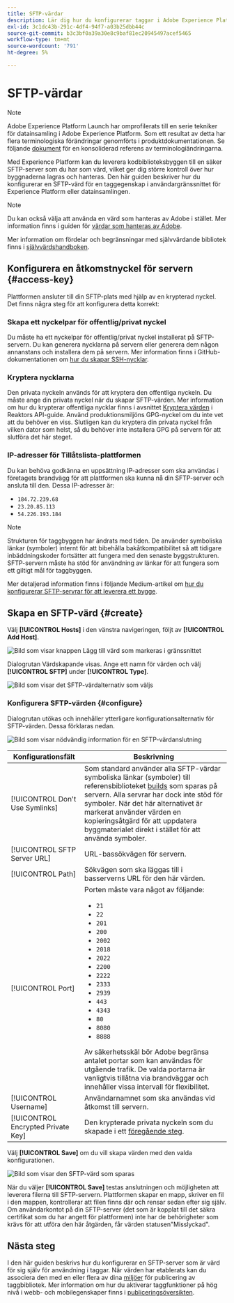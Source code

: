```yaml
---
title: SFTP-värdar
description: Lär dig hur du konfigurerar taggar i Adobe Experience Platform för att leverera biblioteksbyggen till en säker, självvärd SFTP-server.
exl-id: 3c1dc43b-291c-4df4-94f7-a03b25dbb44c
source-git-commit: b3c3bf0a39a30e8c9baf81ec20945497acef5465
workflow-type: tm+mt
source-wordcount: '791'
ht-degree: 5%

---
```


# SFTP-värdar

>[!NOTE]
>
>Adobe Experience Platform Launch har omprofilerats till en serie tekniker för datainsamling i Adobe Experience Platform. Som ett resultat av detta har flera terminologiska förändringar genomförts i produktdokumentationen. Se följande [dokument](../../../term-updates.md) för en konsoliderad referens av terminologiändringarna.

Med Experience Platform kan du leverera kodbiblioteksbyggen till en säker SFTP-server som du har som värd, vilket ger dig större kontroll över hur byggnaderna lagras och hanteras. Den här guiden beskriver hur du konfigurerar en SFTP-värd för en taggegenskap i användargränssnittet för Experience Platform eller datainsamlingen.

>[!NOTE]
>
>Du kan också välja att använda en värd som hanteras av Adobe i stället. Mer information finns i guiden för [värdar som hanteras av Adobe](./managed-by-adobe-host.md).
>
>Mer information om fördelar och begränsningar med självvärdande bibliotek finns i [självvärdshandboken](./self-hosting-libraries.md).

## Konfigurera en åtkomstnyckel för servern {#access-key}

Plattformen ansluter till din SFTP-plats med hjälp av en krypterad nyckel. Det finns några steg för att konfigurera detta korrekt:

### Skapa ett nyckelpar för offentlig/privat nyckel

Du måste ha ett nyckelpar för offentlig/privat nyckel installerat på SFTP-servern. Du kan generera nycklarna på servern eller generera dem någon annanstans och installera dem på servern. Mer information finns i GitHub-dokumentationen om [hur du skapar SSH-nycklar](https://help.github.com/articles/generating-a-new-ssh-key-and-adding-it-to-the-ssh-agent/#generating-a-new-ssh-key).

### Kryptera nycklarna

Den privata nyckeln används för att kryptera den offentliga nyckeln. Du måste ange din privata nyckel när du skapar SFTP-värden. Mer information om hur du krypterar offentliga nycklar finns i avsnittet [Kryptera värden](../../../api/guides/encrypting-values.md) i Reaktors API-guide. Använd produktionsmiljöns GPG-nyckel om du inte vet att du behöver en viss. Slutligen kan du kryptera din privata nyckel från vilken dator som helst, så du behöver inte installera GPG på servern för att slutföra det här steget.

### IP-adresser för Tillåtslista-plattformen

Du kan behöva godkänna en uppsättning IP-adresser som ska användas i företagets brandvägg för att plattformen ska kunna nå din SFTP-server och ansluta till den. Dessa IP-adresser är:

* `184.72.239.68`
* `23.20.85.113`
* `54.226.193.184`

>[!NOTE]
>
>Strukturen för taggbyggen har ändrats med tiden. De använder symboliska länkar (symboler) internt för att bibehålla bakåtkompatibilitet så att tidigare inbäddningskoder fortsätter att fungera med den senaste byggstrukturen. SFTP-servern måste ha stöd för användning av länkar för att fungera som ett giltigt mål för taggbyggen.

Mer detaljerad information finns i följande Medium-artikel om [hur du konfigurerar SFTP-servrar för att leverera ett bygge](https://medium.com/launch-by-adobe/configuring-an-sftp-server-for-use-with-adobe-launch-bc626027e5a6).

## Skapa en SFTP-värd {#create}

Välj **[!UICONTROL Hosts]** i den vänstra navigeringen, följt av **[!UICONTROL Add Host]**.

![Bild som visar knappen Lägg till värd som markeras i gränssnittet](../../../images/ui/publishing/sftp-hosts/add-host-button.png)

Dialogrutan Värdskapande visas. Ange ett namn för värden och välj **[!UICONTROL SFTP]** under **[!UICONTROL Type]**.

![Bild som visar det SFTP-värdalternativ som väljs](../../../images/ui/publishing/sftp-hosts/select-sftp.png)

### Konfigurera SFTP-värden {#configure}

Dialogrutan utökas och innehåller ytterligare konfigurationsalternativ för SFTP-värden. Dessa förklaras nedan.

![Bild som visar nödvändig information för en SFTP-värdanslutning](../../../images/ui/publishing/sftp-hosts/host-details.png)

| Konfigurationsfält | Beskrivning |
| --- | --- |
| [!UICONTROL Don't Use Symlinks] | Som standard använder alla SFTP-värdar symboliska länkar (symboler) till referensbiblioteket [builds](../builds.md) som sparas på servern. Alla servrar har dock inte stöd för symboler. När det här alternativet är markerat använder värden en kopieringsåtgärd för att uppdatera byggmaterialet direkt i stället för att använda symboler. |
| [!UICONTROL SFTP Server URL] | URL-bassökvägen för servern. |
| [!UICONTROL Path] | Sökvägen som ska läggas till i basserverns URL för den här värden. |
| [!UICONTROL Port] | Porten måste vara något av följande:<ul><li>`21`</li><li>`22`</li><li>`201`</li><li>`200`</li><li>`2002`</li><li>`2018`</li><li>`2022`</li><li>`2200`</li><li>`2222`</li><li>`2333`</li><li>`2939`</li><li>`443`</li><li>`4343`</li><li>`80`</li><li>`8080`</li><li>`8888`</li></ul>Av säkerhetsskäl bör Adobe begränsa antalet portar som kan användas för utgående trafik. De valda portarna är vanligtvis tillåtna via brandväggar och innehåller vissa intervall för flexibilitet. |
| [!UICONTROL Username] | Användarnamnet som ska användas vid åtkomst till servern. |
| [!UICONTROL Encrypted Private Key] | Den krypterade privata nyckeln som du skapade i ett [föregående steg](#access-key). |

Välj **[!UICONTROL Save]** om du vill skapa värden med den valda konfigurationen.

![Bild som visar den SFTP-värd som sparas](../../../images/ui/publishing/sftp-hosts/save-host.png)

När du väljer **[!UICONTROL Save]** testas anslutningen och möjligheten att leverera filerna till SFTP-servern. Plattformen skapar en mapp, skriver en fil i den mappen, kontrollerar att filen finns där och rensar sedan efter sig själv. Om användarkontot på din SFTP-server (det som är kopplat till det säkra certifikat som du har angett för plattformen) inte har de behörigheter som krävs för att utföra den här åtgärden, får värden statusen&quot;Misslyckad&quot;.

## Nästa steg

I den här guiden beskrivs hur du konfigurerar en SFTP-server som är värd för sig själv för användning i taggar. När värden har etablerats kan du associera den med en eller flera av dina [miljöer](../environments.md) för publicering av taggbibliotek. Mer information om hur du aktiverar taggfunktioner på hög nivå i webb- och mobilegenskaper finns i [publiceringsöversikten](../overview.md).
